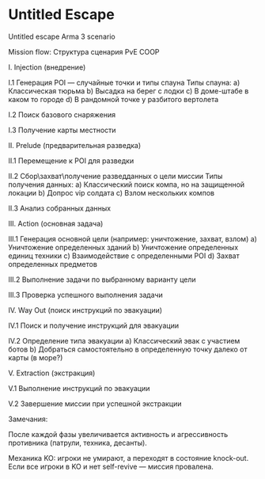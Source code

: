 # Untitled Escape
Untitled escape Arma 3 scenario


Mission flow:
Структура сценария PvE COOP

I. Injection (внедрение)

I.1 Генерация POI — случайные точки  и типы спауна
    Типы спауна:
        a) Классическая тюрьма
        b) Высадка на берег с лодки
        c) В доме-штабе в каком то городе
        d) В рандомной точке у разбитого вертолета

I.2 Поиск базового снаряжения

I.3 Получение карты местности

II. Prelude (предварительная разведка)

II.1 Перемещение к POI для разведки

II.2 Сбор\захват\получение разведданных о цели миссии
    Типы получения данных:
        a) Классический поиск компа, но на защищенной локации
        b) Допрос vip солдата
        c) Взлом нескольких компов

II.3 Анализ собранных данных

III. Action (основная задача)

III.1 Генерация основной цели (например: уничтожение, захват, взлом)
    a) Уничтожение определенных зданий
    b) Уничтожение определенных единиц техники
    c) Взаимодействие с определенными POI
    d) Захват определенных предметов

III.2 Выполнение задачи по выбранному варианту цели

III.3 Проверка успешного выполнения задачи

IV. Way Out (поиск инструкций по эвакуации)

IV.1 Поиск и получение инструкций для эвакуации

IV.2 Определение типа эвакуации
    a) Классический эвак с участием ботов
    b) Добраться самостоятельно в определенную точку далеко от карты (в море?)

V. Extraction (экстракция)

V.1 Выполнение инструкций по эвакуации

V.2 Завершение миссии при успешной экстракции

Замечания:

После каждой фазы увеличивается активность и агрессивность противника (патрули, техника, десанты).

Механика KO: игроки не умирают, а переходят в состояние knock-out. Если все игроки в KO и нет self-revive — миссия провалена.

